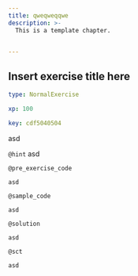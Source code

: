 ```yaml
---
title: qweqweqqwe
description: >-
  This is a template chapter.


---
```

## Insert exercise title here

```yaml
type: NormalExercise

xp: 100

key: cdf5040504
```

asd


`@hint`
asd

`@pre_exercise_code`
```{r}
asd
```
`@sample_code`
```{r}
asd
```
`@solution`
```{r}
asd
```
`@sct`
```{r}
asd
```



